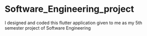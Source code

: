 # Software_Engineering_project
I designed and coded this flutter application given to me as my 5th semester project of Software Engineering
